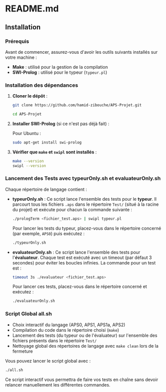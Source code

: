 # README.md

## Installation

### Prérequis
Avant de commencer, assurez-vous d'avoir les outils suivants installés sur votre machine :

- **Make** : utilisé pour la gestion de la compilation
- **SWI-Prolog** : utilisé pour le typeur (`typeur.pl`)

### Installation des dépendances

1. **Cloner le dépôt** :
   
   ```bash
   git clone https://github.com/hamid-zibouche/APS-Projet.git

   cd APS-Projet
   ```

2. **Installer SWI-Prolog** (si ce n'est pas déjà fait) :
   
   Pour Ubuntu :
   
   ```sh
   sudo apt-get install swi-prolog
   ``` 

3. **Vérifier que `make` et `swipl` sont installés** :
   
   ```sh
   make --version
   swipl --version
   ``` 

### Lancement des Tests avec typeurOnly.sh et evaluateurOnly.sh

Chaque répertoire de langage contient :

- **typeurOnly.sh** : Ce script lance l'ensemble des tests pour le **typeur**. Il parcourt tous les fichiers `.aps` dans le répertoire `Test/` (situé à la racine du projet) et exécute pour chacun la commande suivante :
  
  ``` bash
  ./prologTerm <fichier_test.aps> | swipl typeur.pl
  ```

  Pour lancer les tests du typeur, placez-vous dans le répertoire concerné (par exemple, `APS0`) puis exécutez :

  ``` bash
  ./typeurOnly.sh
  ```

- **evaluateurOnly.sh** : Ce script lance l'ensemble des tests pour l'**évaluateur**. Chaque test est exécuté avec un timeout (par défaut 3 secondes) pour éviter les boucles infinies. La commande pour un test est :

  ``` bash
  timeout 3s ./evaluateur <fichier_test.aps>
  ```

  Pour lancer ces tests, placez-vous dans le répertoire concerné et exécutez :

  ``` bash
  ./evaluateurOnly.sh
  ```

### Script Global all.sh

- Choix interactif du langage (APS0, APS1, APS1a, APS2)
- Compilation du code dans le répertoire choisi (`make`)
- Lancement des tests (du typeur ou de l'évaluateur) sur l'ensemble des fichiers présents dans le répertoire `Test/`
- Nettoyage global des répertoires de langage avec `make clean` lors de la fermeture

Vous pouvez lancer le script global avec :

```sh
./all.sh
```

Ce script interactif vous permettra de faire vos tests en chaîne sans devoir relancer manuellement les différentes commandes.
